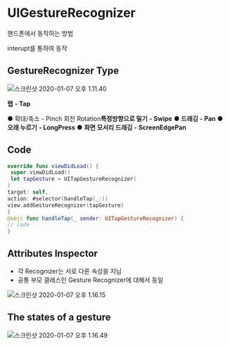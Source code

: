 # UIGestureRecognizer

핸드폰에서 동작하는 방법 

interupt를 통하여 동작

## GestureRecognizer Type

![스크린샷 2020-01-07 오후 1.11.40](https://tva1.sinaimg.cn/large/006tNbRwgy1ganvg3a1igj31ya0tih03.jpg)



 **탭** **- Tap** 

**●** 확대/축소 - Pinch 회전 Rotation**특정방향으로 밀기** **- Swipe** **●** **드래깅** **- Pan** **●** **오래 누르기** **- LongPress** **●** **화면 모서리 드래깅** **- ScreenEdgePan**



## Code

```swift
override func viewDidLoad() {
 super.viewDidLoad()
 let tapGesture = UITapGestureRecognizer(
)
target: self,
action: #selector(handleTap(_:))
view.addGestureRecognizer(tapGesture)
}
@objc func handleTap(_ sender: UITapGestureRecognizer) {
// code
}
```



## Attributes Inspector

- 각 Recognizer는 서로 다른 속성을 지님
- 공통 부모 클래스인 Gesture Recognizer에 대해서 동일

![스크린샷 2020-01-07 오후 1.16.15](https://tva1.sinaimg.cn/large/006tNbRwgy1ganvkmx1bwj31830u0aop.jpg)



## The states of a gesture

![스크린샷 2020-01-07 오후 1.16.49](https://tva1.sinaimg.cn/large/006tNbRwgy1ganvl7r0voj31b60u04ah.jpg)





